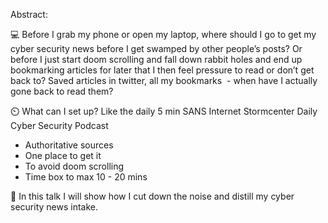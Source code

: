 Abstract:

💻 Before I grab my phone or open my laptop, where should I go to get my cyber security news before I get swamped by other people’s posts? Or before I just start doom scrolling and fall down rabbit holes and end up bookmarking articles for later that I then feel pressure to read or don’t get back to?
Saved articles in twitter, all my bookmarks  - when have I actually gone back to read them?

⏲️ What can I set up? Like the daily 5 min SANS Internet Stormcenter Daily Cyber Security Podcast

* Authoritative sources
* One place to get it
* To avoid doom scrolling 
* Time box to max 10 - 20 mins

🥃 In this talk I will show how I cut down the noise and distill my cyber security news intake.
